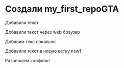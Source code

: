 ﻿# Создали my_first_repoGTA

Добавили текст

Добавили текст через web браузер

Добавим текс локально

Добавили текст в новую ветку new1

Разрешаем конфликт
